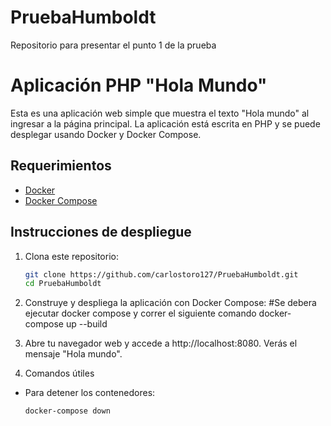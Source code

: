 # PruebaHumboldt
Repositorio para presentar el punto 1 de la prueba

# Aplicación PHP "Hola Mundo"

Esta es una aplicación web simple que muestra el texto "Hola mundo" al ingresar a la página principal. La aplicación está escrita en PHP y se puede desplegar usando Docker y Docker Compose.

## Requerimientos

- [Docker](https://docs.docker.com/get-docker/)
- [Docker Compose](https://docs.docker.com/compose/install/)

## Instrucciones de despliegue

1. Clona este repositorio:

   ```bash
   git clone https://github.com/carlostoro127/PruebaHumboldt.git
   cd PruebaHumboldt
2. Construye y despliega la aplicación con Docker Compose:
#Se debera ejecutar docker compose y correr el siguiente comando
docker-compose up --build

3. Abre tu navegador web y accede a http://localhost:8080. Verás el mensaje "Hola mundo".
   
4. Comandos útiles

- Para detener los contenedores:

  ```bash
  docker-compose down


